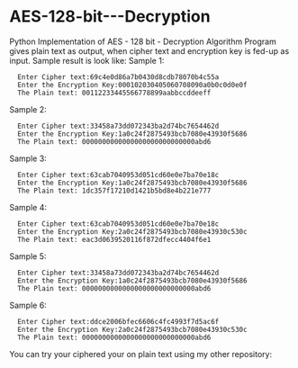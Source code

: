 # AES-128-bit---Decryption
Python Implementation of AES - 128 bit - Decryption Algorithm
Program gives plain text as output, when cipher text and encryption key is fed-up as input.
Sample result is look like:
  Sample 1:
  
      Enter Cipher text:69c4e0d86a7b0430d8cdb78070b4c55a
      Enter the Encryption Key:000102030405060708090a0b0c0d0e0f
      The Plain text: 00112233445566778899aabbccddeeff
    
  Sample 2:
    
      Enter Cipher text:33458a73dd072343ba2d74bc7654462d
      Enter the Encryption Key:1a0c24f2875493bcb7080e43930f5686
      The Plain text: 0000000000000000000000000000abd6
      
  Sample 3:
    
      Enter Cipher text:63cab7040953d051cd60e0e7ba70e18c
      Enter the Encryption Key:1a0c24f2875493bcb7080e43930f5686
      The Plain text: 1dc357f17210d1421b5bd8e4b221e777
      
  Sample 4:
    
      Enter Cipher text:63cab7040953d051cd60e0e7ba70e18c
      Enter the Encryption Key:2a0c24f2875493bcb7080e43930c530c
      The Plain text: eac3d0639520116f872dfecc4404f6e1
      
  Sample 5:
    
      Enter Cipher text:33458a73dd072343ba2d74bc7654462d
      Enter the Encryption Key:1a0c24f2875493bcb7080e43930f5686
      The Plain text: 0000000000000000000000000000abd6
      
  Sample 6:
    
      Enter Cipher text:ddce2006bfec6606c4fc4993f7d5ac6f
      Enter the Encryption Key:2a0c24f2875493bcb7080e43930c530c
      The Plain text: 0000000000000000000000000000abd6
      
 You can try your ciphered your on plain text using my other repository:

